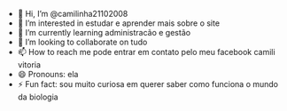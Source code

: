 - 👋 Hi, I’m @camilinha21102008
- 👀 I’m interested in estudar e aprender mais sobre o site
- 🌱 I’m currently learning administracão e gestão
- 💞️ I’m looking to collaborate on tudo
- 📫 How to reach me pode entrar em contato pelo meu facebook camili vitoria 
- 😄 Pronouns: ela 
- ⚡ Fun fact: sou muito curiosa em querer saber como funciona o mundo da biologia 

<!---
camilinha21102008/camilinha21102008 is a ✨ special ✨ repository because its `README.md` (this file) appears on your GitHub profile.
You can click the Preview link to take a look at your changes.
--->
